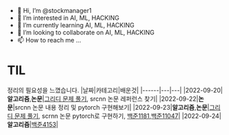 - 👋 Hi, I’m @stockmanager1
- 👀 I’m interested in AI, ML, HACKING
- 🌱 I’m currently learning AI, ML, HACKING
- 💞️ I’m looking to collaborate on AI, ML, HACKING
- 📫 How to reach me ...

<!---
stockmanager1/stockmanager1 is a ✨ special ✨ repository because its `README.md` (this file) appears on your GitHub profile.
You can click the Preview link to take a look at your changes.
--->

# TIL 
정리의 필요성을 느꼈습니다.
|날짜|카테고리|배운것|
|------|---|---|
|2022-09-20|**알고리즘**,**논문**|[그리디 문제 풀기](https://github.com/stockmanager1/-algorithm---team-study/blob/main/1%EC%A3%BC%EC%B0%A8(2022.09.16~2022-09-23)/%EA%B7%B8%EB%A6%AC%EB%94%94_%EC%8A%A4%ED%84%B0%EB%94%94.ipynb), srcnn 논문 레퍼런스 찾기|
|2022-09-22|**논문**|srcnn 논문 내용 정리 및 pytorch 구현해보기|
|2022-09-23|**알고리즘**,**논문**|[그리디 문제 풀기](https://github.com/stockmanager1/-algorithm---team-study/blob/main/1%EC%A3%BC%EC%B0%A8(2022.09.16~2022-09-23)/%EA%B7%B8%EB%A6%AC%EB%94%94_%EC%8A%A4%ED%84%B0%EB%94%94.ipynb), scrnn 논문 pytorch로 구현하기, [백준1181](https://github.com/stockmanager1/baejoon-study--TIL/tree/main/%EB%B0%B1%EC%A4%80/Silver/1181.%E2%80%85%EB%8B%A8%EC%96%B4%E2%80%85%EC%A0%95%EB%A0%AC),[백준11047](https://github.com/stockmanager1/baejoon-study--TIL/tree/main/%EB%B0%B1%EC%A4%80/Silver/11047.%E2%80%85%EB%8F%99%EC%A0%84%E2%80%850)|
|2022-09-24|**알고리즘**|[백준4153](https://github.com/stockmanager1/baejoon-study--TIL/tree/main/%EB%B0%B1%EC%A4%80/Bronze/4153.%E2%80%85%EC%A7%81%EA%B0%81%EC%82%BC%EA%B0%81%ED%98%95)|
